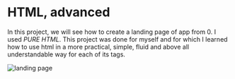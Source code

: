 # HTML, advanced

In this project, we will see how to create a landing page of app from 0. I used *PURE HTML*. This project was done for myself and for which I learned how to use html in a more practical, simple, fluid and above all understandable way for each of its tags.

![landing page](https://i.imgur.com/GaUZG0Y.jpg)
